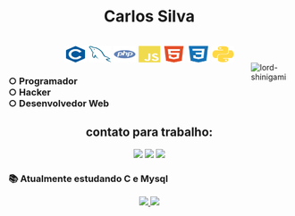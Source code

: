 <h1 align="center">Carlos Silva</h1>

<div style="display: inline_block" align="center"><br>
  <img align="center" alt="lord-c" height="30" width="40" src="https://raw.githubusercontent.com/devicons/devicon/master/icons/c/c-plain.svg">
  <img align="center" alt="lord-Js" height="30" width="40" src="https://raw.githubusercontent.com/devicons/devicon/master/icons/mysql/mysql-plain.svg">
  <img align="center" alt="lord-Js" height="30" width="40" src="https://raw.githubusercontent.com/devicons/devicon/master/icons/php/php-plain.svg">
  <img align="center" alt="lord-Js" height="30" width="40" src="https://raw.githubusercontent.com/devicons/devicon/master/icons/javascript/javascript-plain.svg">
  <img align="center" alt="lord-HTML" height="30" width="40" src="https://raw.githubusercontent.com/devicons/devicon/master/icons/html5/html5-plain.svg">
  <img align="center" alt="lord-CSS" height="30" width="40" src="https://raw.githubusercontent.com/devicons/devicon/master/icons/css3/css3-plain.svg">
  <img align="center" alt="lord-Python" height="30" width="40" src="https://raw.githubusercontent.com/devicons/devicon/master/icons/python/python-plain.svg">
</div>

<img align="right" alt="lord-shinigami" width="70px" src="https://i.gifer.com/origin/84/84d79f587caeee69caf306386ec3527d_w200.gif">

### ○ Programador<br> ○ Hacker<br> ○ Desenvolvedor Web

<h2 align="center">contato para trabalho:</h2>

<div align="center">
  <a href="https://lordshinigami.github.io/pix/"><img src="https://img.shields.io/badge/Pix-green?style=for-the-badge&logo=pix&logoColor=white" target="_blank"></a>
  <a href="mailto:lordshinigami6666@gmail.com"><img src="https://img.shields.io/badge/-Gmail-red?style=for-the-badge&logo=gmail&logoColor=white" target="_blank"></a>
  <a href="https://t.me/LordShinigami6666"><img src="https://img.shields.io/badge/-Telegram-blue?style=for-the-badge&logo=telegram&logoColor=white" target="_blank"></a>
</div>

### 📚 Atualmente estudando C e Mysql

<div align="center">
  <a href="https://github.com/LordShinigami">
  <img height="160em" src="https://github-readme-stats.vercel.app/api?username=LordShinigami&show_icons=true&theme=light&include_all_commits=true&count_private=true"/>
  <img height="160em" src="https://github-readme-stats.vercel.app/api/top-langs/?username=LordShinigami&layout=compact&langs_count=7&theme=light"/>
</div>
